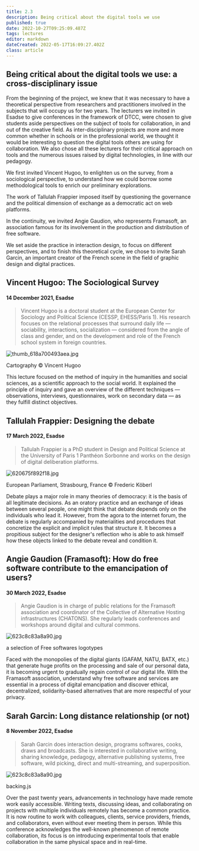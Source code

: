 ```yaml
---
title: 2.3
description: Being critical about the digital tools we use
published: true
date: 2022-10-27T09:25:09.487Z
tags: lectures
editor: markdown
dateCreated: 2022-05-17T16:09:27.402Z
class: article
---
```



## Being critical about the digital tools we use: a cross-disciplinary issue

From the beginning of the project, we knew that it was necessary to have
a theoretical perspective from researchers and practitioners involved in
the subjects that will occupy us for two years. The lecturers we invited
in Esadse to give conferences in the framework of DTCC, were chosen to
give students aside perspectives on the subject of tools for
collaboration, in and out of the creative field. As inter-disciplinary
projects are more and more common whether in schools or in the
professional world, we thought it would be interesting to question the
digital tools others are using for collaboration. We also chose all
these lecturers for their critical approach on tools and the numerous
issues raised by digital technologies, in line with our pedagogy.

We first invited Vincent Hugoo, to enlighten us on the survey, from a
sociological perspective, to understand how we could borrow some
methodological tools to enrich our preliminary explorations.

The work of Tallulah Frappier imposed itself by questioning the
governance and the political dimension of exchange as a democratic act
on web platforms.

In the continuity, we invited Angie Gaudion, who represents Framasoft,
an association famous for its involvement in the production and
distribution of free software.

We set aside the practice in interaction design, to focus on different
perspectives, and to finish this theoretical cycle, we chose to invite
Sarah Garcin, an important creator of the French scene in the field of
graphic design and digital practices.

## Vincent Hugoo: The Sociological Survey
#### 14 December 2021, Esadse

> Vincent Hugoo is a doctoral student at the European Center for Sociology
and Political Science (CESSP, EHESS/Paris 1). His research focuses on
the relational processes that surround daily life — sociability,
interactions, socialization — considered from the angle of class and
gender, and on the development and role of the French school system in
foreign countries.

![thumb_618a700493aea.jpg](img/thumb_618a700493aea.jpg)
<figcaption>Cartography © Vincent Hugoo </figcaption>

This lecture focused on the method of inquiry in the humanities and
social sciences, as a scientific approach to the social world. It
explained the principle of inquiry and gave an overview of the different
techniques — observations, interviews, questionnaires, work on
secondary data — as they fulfill distinct objectives.

## Tallulah Frappier: Designing the debate
#### 17 March 2022, Esadse

> Tallulah Frappier is a PhD student in Design and Political Science at
the University of Paris 1 Panthéon Sorbonne and works on the design of
digital deliberation platforms.

![620675f892f18.jpg](img/620675f892f18.jpg)
<figcaption>European Parliament, Strasbourg, France © Frederic Köberl</figcaption>

Debate plays a major role in many theories of democracy: it is the basis
of all legitimate decisions. As an oratory practice and an exchange of
ideas between several people, one might think that debate depends only
on the individuals who lead it. However, from the agora to the internet
forum, the debate is regularly accompanied by materialities and
procedures that concretize the explicit and implicit rules that
structure it. It becomes a propitious subject for the designer's
reflection who is able to ask himself how these objects linked to the
debate reveal and condition it.

## Angie Gaudion (Framasoft): How do free software contribute to the emancipation of users?
#### 30 March 2022, Esadse

> Angie Gaudion is in charge of public relations for the Framasoft
association and coordinator of the Collective of Alternative Hosting
infrastructures (CHATONS). She regularly leads conferences and workshops
around digital and cultural commons.

![623c8c83a8a90.jpg](img/623c8c83a8a90.jpg)
<figcaption>a selection of Free softwares logotypes  </figcaption>

Faced with the monopolies of the digital giants (GAFAM, NATU, BATX,
etc.) that generate huge profits on the processing and sale of our
personal data, it is becoming urgent to gradually regain control of our
digital life. With the Framasoft association, understand why free
software and services are essential in a process of digital emancipation
and discover ethical, decentralized, solidarity-based alternatives that
are more respectful of your privacy.

## Sarah Garcin: Long distance relationship (or not)
#### 8 November 2022, Esadse

> Sarah Garcin does interaction design, programs softwares, cooks, draws
and broadcasts. She is interested in collaborative writing, sharing
knowledge, pedagogy, alternative publishing systems, free software, wild
picking, direct and multi-streaming, and superposition.

![623c8c83a8a90.jpg](img/video2023-03-30-17h05m51s145.jpg)
<figcaption>backing.js</figcaption>

Over the past twenty years, advancements in technology have made remote
work easily accessible. Writing texts, discussing ideas, and
collaborating on projects with multiple individuals remotely has become
a common practice. It is now routine to work with colleagues, clients,
service providers, friends, and collaborators, even without ever meeting
them in person. While this conference acknowledges the well-known
phenomenon of remote collaboration, its focus is on introducing
experimental tools that enable collaboration in the same physical space
and in real-time.
